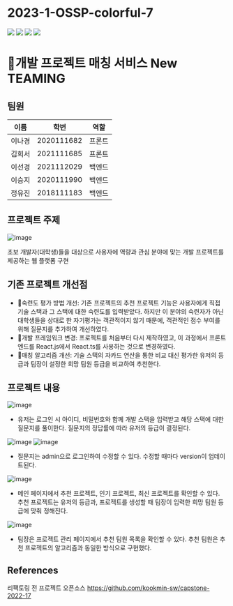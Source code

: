 # 2023-1-OSSP-colorful-7
<img src="https://img.shields.io/badge/React-3776AB?style=for-the-badge&logo=React&logoColor=white"> <img src="https://img.shields.io/badge/Spring Boot-6DB33F?style=for-the-badge&logo=springboot&logoColor=white"> <img src="https://img.shields.io/badge/MySQL-4479A1?style=for-the-badge&logo=mysql&logoColor=white"> <img src="https://img.shields.io/badge/Typescript-3178C6?style=for-the-badge&logo=typescript&logoColor=white">
# :raising_hand:개발 프로젝트 매칭 서비스 New TEAMING
## 팀원
|이름|학번|역할|
|------|---|---|
|이나경|2020111682|프론트|
|김희서|2021111685|프론트|
|이선경|2021112029|백엔드|
|이승지|2020111990|백엔드|
|정유진|2018111183|백엔드|

## 프로젝트 주제
![image](https://github.com/CSID-DGU/2023-1-OSSP-colorful-7/assets/101847246/2ba98bdd-3ea9-4619-832f-5b6d086095c4)


초보 개발자(대학생)들을 대상으로 사용자에 역량과 관심 분야에 맞는 개발 프로젝트를 제공하는 웹 플랫폼 구현

## 기존 프로젝트 개선점
- :star2:숙련도 평가 방법 개선: 기존 프로젝트의 추천 프로젝트 기능은 사용자에게 직접 기술 스택과 그 스택에 대한 숙련도를 입력받았다. 
하지만 이 분야의 숙련자가 아닌 대학생들을 상대로 한 자기평가는 객관적이지 않기 때문에, 객관적인 점수 부여를 위해 질문지를 추가하여 개선하였다.
- :feet:개발 프레임워크 변경: 프로젝트를 처음부터 다시 제작하였고, 이 과정에서 프론트엔드를 React.js에서 React.ts를 사용하는 것으로 변경하였다.
- :love_letter:매칭 알고리즘 개선: 기술 스택의 자카드 연산을 통한 비교 대신 평가한 유저의 등급과 팀장이 설정한 희망 팀원 등급을 비교하여 추천한다. 

## 프로젝트 내용
![image](https://user-images.githubusercontent.com/101847246/246693900-e3be88f6-c5f6-4738-8967-cc01bd25ec48.png)

- 유저는 로그인 시 아이디, 비밀번호와 함께 개발 스택을 입력받고 해당 스택에 대한 질문지를 풀이한다. 질문지의 정답률에 따라 유저의 등급이 결정된다.

![image](https://github.com/CSID-DGU/2023-1-OSSP-colorful-7/assets/101847246/78d71ddc-8140-4010-9668-f67cb339fc3d)
![image](https://github.com/CSID-DGU/2023-1-OSSP-colorful-7/assets/101847246/a45d84fd-9434-486c-af1c-0890676e2c0b)
 
- 질문지는 admin으로 로그인하여 수정할 수 있다. 수정할 때마다 version이 업데이트된다.

![image](https://github.com/CSID-DGU/2023-1-OSSP-colorful-7/assets/101847246/2ba98bdd-3ea9-4619-832f-5b6d086095c4)

- 메인 페이지에서 추천 프로젝트, 인기 프로젝트, 최신 프로젝트를 확인할 수 있다. 추천 프로젝트는 유저의 등급과, 프로젝트를 생성할 때 팀장이 입력한 희망 팀원 등급에 맞춰 정해진다.

![image](https://github.com/CSID-DGU/2023-1-OSSP-colorful-7/assets/101847246/139d716f-5283-4690-8228-5890a122f958)
- 팀장은 프로젝트 관리 페이지에서 추천 팀원 목록을 확인할 수 있다. 추천 팀원은 추천 프로젝트의 알고리즘과 동일한 방식으로 구현했다.

## References
리팩토링 전 프로젝트 오픈소스
https://github.com/kookmin-sw/capstone-2022-17
